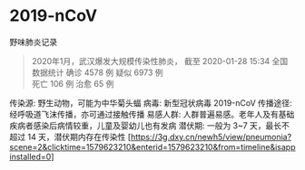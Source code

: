 # 2019-nCoV
野味肺炎记录

> 2020年1月，武汉爆发大规模传染性肺炎，
截至 2020-01-28 15:34 全国数据统计
确诊 4578 例   疑似 6973 例   
死亡 106 例   治愈 65 例   

传染源: 野生动物，可能为中华菊头蝠
病毒: 新型冠状病毒 2019-nCoV
传播途径: 经呼吸道飞沫传播，亦可通过接触传播
易感人群: 人群普遍易感。老年人及有基础疾病者感染后病情较重，儿童及婴幼儿也有发病
潜伏期: 一般为 3~7 天，最长不超过 14 天，潜伏期内存在传染性 [https://3g.dxy.cn/newh5/view/pneumonia?scene=2&clicktime=1579623210&enterid=1579623210&from=timeline&isappinstalled=0]
